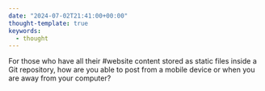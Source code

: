 ```yaml
---
date: "2024-07-02T21:41:00+00:00"
thought-template: true
keywords:
  - thought
---
```


For those who have all their #website content stored as static files inside a Git
repository, how are you able to post from a mobile device or when you are away
from your computer?
